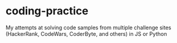 # coding-practice
My attempts at solving code samples from multiple challenge sites (HackerRank, CodeWars, CoderByte, and others) in JS or Python

